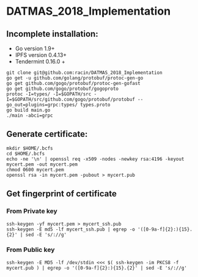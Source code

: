 # DATMAS_2018_Implementation

## Incomplete installation:
* Go version 1.9+
* IPFS version 0.4.13+
* Tendermint 0.16.0 +

```
git clone git@github.com:racin/DATMAS_2018_Implementation
go get -u github.com/golang/protobuf/protoc-gen-go
go get github.com/gogo/protobuf/protoc-gen-gofast
go get github.com/gogo/protobuf/gogoproto
protoc -I=types/ -I=$GOPATH/src -I=$GOPATH/src/github.com/gogo/protobuf/protobuf --go_out=plugins=grpc:types/ types.proto
go build main.go
./main -abci=grpc
```

## Generate certificate:
```
mkdir $HOME/.bcfs
cd $HOME/.bcfs
echo -ne '\n' | openssl req -x509 -nodes -newkey rsa:4196 -keyout mycert.pem -out mycert.pem
chmod 0600 mycert.pem
openssl rsa -in mycert.pem -pubout > mycert.pub
```

## Get fingerprint of certificate
### From Private key
```
ssh-keygen -yf mycert.pem > mycert_ssh.pub
ssh-keygen -E md5 -lf mycert_ssh.pub | egrep -o '([0-9a-f]{2}:){15}.{2}' | sed -E 's/://g'
```

### From Public key
```
ssh-keygen -E MD5 -lf /dev/stdin <<< $( ssh-keygen -im PKCS8 -f mycert.pub ) | egrep -o '([0-9a-f]{2}:){15}.{2}' | sed -E 's/://g'
```
